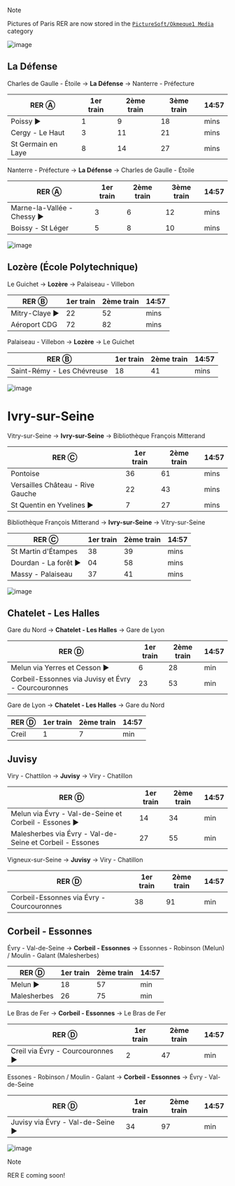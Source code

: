 > [!NOTE]
> Pictures of Paris RER are now stored in the [`PictureSoft/Okmeque1 Media`](https://github.com/GamerSoft24/Software/tree/Main/PictureSoft/Okmeque1%20Media) category

![image](https://github.com/user-attachments/assets/3db72f8b-8688-4720-92ea-57a6c69f5769)

## La Défense

Charles de Gaulle - Étoile → **La Défense** → Nanterre - Préfecture

| RER Ⓐ              | 1er train | 2ème train | 3ème train | 14:57 |
|--------------------|-----------|------------|------------|-------|
| Poissy             ►| 1         | 9          | 18         | mins  |
| Cergy - Le Haut    | 3         | 11         | 21         | mins  |
| St Germain en Laye | 8         | 14         | 27         | mins  |

Nanterre - Préfecture → **La Défense** → Charles de Gaulle - Étoile

| RER Ⓐ                    | 1er train | 2ème train | 3ème train | 14:57 |
|--------------------------|-----------|------------|------------|-------|
| Marne-la-Vallée - Chessy ►| 3         | 6          | 12         | mins  |
| Boissy - St Léger         | 5         | 8          | 10         | mins  |

![image](https://github.com/user-attachments/assets/926dcf15-e6ea-4efa-a858-159f8abf0007)

## Lozère (École Polytechnique)

Le Guichet → **Lozère** → Palaiseau - Villebon

| RER Ⓑ        | 1er train | 2ème train | 14:57 |
|--------------|-----------|------------|-------|
| Mitry-Claye  ►| 22        | 52         | mins  |
| Aéroport CDG | 72        | 82         | mins  |

Palaiseau - Villebon → **Lozère** → Le Guichet

| RER Ⓑ                      | 1er train | 2ème train | 14:57 |
|----------------------------|-----------|------------|-------|
| Saint-Rémy - Les Chévreuse | 18        | 41         | mins  |

![image](https://github.com/user-attachments/assets/14b395f7-f607-497f-a90f-568e33bc9e11)

# Ivry-sur-Seine

Vitry-sur-Seine → **Ivry-sur-Seine** → Bibliothèque François Mitterand

| RER Ⓒ        | 1er train | 2ème train | 14:57 |
|--------------|-----------|------------|-------|
| Pontoise | 36        | 61         | mins  |
| Versailles Château - Rive Gauche | 22        | 43         | mins  |
| St Quentin en Yvelines  ►| 7        | 27         | mins  |

Bibliothèque François Mitterand →  **Ivry-sur-Seine** → Vitry-sur-Seine

| RER Ⓒ        | 1er train | 2ème train | 14:57 |
|--------------|-----------|------------|-------|
| St Martin d'Étampes | 38        | 39         | mins  |
| Dourdan - La forêt ►| 04        | 58         | mins  |
| Massy - Palaiseau  | 37        | 41         | mins  |

![image](https://github.com/user-attachments/assets/2001103b-b432-409d-85d5-07b6d2b38612)

## Chatelet - Les Halles

Gare du Nord → **Chatelet - Les Halles** → Gare de Lyon

| RER Ⓓ                                    | 1er train | 2ème train | 14:57 |
|--------------------------------------|-----------|------------|-------|
| Melun via Yerres et Cesson           ►| 6         | 28         | min   |
| Corbeil-Essonnes via Juvisy et Évry - Courcouronnes                    | 23        | 53         | min   |

Gare de Lyon → **Chatelet - Les Halles** → Gare du Nord

| RER Ⓓ                                    | 1er train | 2ème train | 14:57 |
|--------------------------------------|-----------|------------|-------|
| Creil           | 1         | 7         | min   |

## Juvisy

Viry - Chattilon → **Juvisy** → Viry - Chatillon

| RER Ⓓ                                    | 1er train | 2ème train | 14:57 |
|--------------------------------------|-----------|------------|-------|
| Melun via Évry - Val-de-Seine et Corbeil - Essones ►| 14        | 34         | min   |
| Malesherbes via Évry - Val-de-Seine et Corbeil - Essones                       | 27        | 55         | min   |

Vigneux-sur-Seine → **Juvisy** → Viry - Chatillon

| RER Ⓓ                                    | 1er train | 2ème train | 14:57 |
|--------------------------------------|-----------|------------|-------|
| Corbeil-Essonnes via Évry - Courcouronnes                   | 38        | 91         | min   |

## Corbeil - Essonnes

Évry - Val-de-Seine → **Corbeil - Essonnes** → Essonnes - Robinson (Melun) / Moulin - Galant (Malesherbes)

| RER Ⓓ                                    | 1er train | 2ème train | 14:57 |
|--------------------------------------|-----------|------------|-------|
| Melun  ►| 18      | 57         | min   |
| Malesherbes                      | 26        | 75         | min   |

Le Bras de Fer → **Corbeil - Essonnes** → Le Bras de Fer

| RER Ⓓ                                    | 1er train | 2ème train | 14:57 |
|--------------------------------------|-----------|------------|-------|
| Creil via Évry - Courcouronnes                      ►| 2        | 47         | min   |


Essones - Robinson / Moulin - Galant → **Corbeil - Essonnes** → Évry - Val-de-Seine

| RER Ⓓ                                    | 1er train | 2ème train | 14:57 |
|--------------------------------------|-----------|------------|-------|
| Juvisy via Évry - Val-de-Seine                      ►| 34        | 97         | min   |

![image](https://github.com/user-attachments/assets/4493f035-b63b-4a09-8e74-1aa564e3fc53)
> [!NOTE]
> RER E coming soon!
